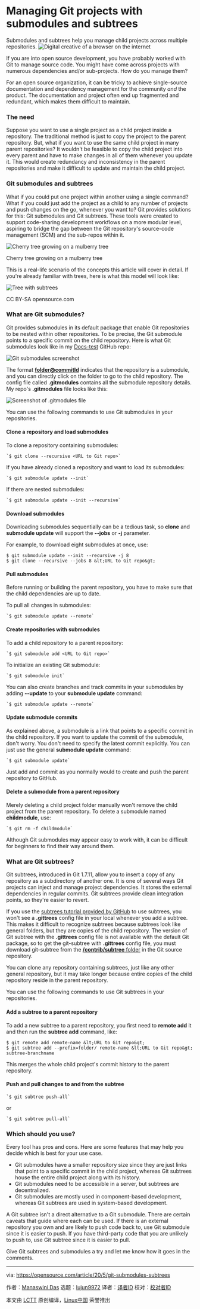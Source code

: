 [#]: collector: (lujun9972)
[#]: translator: (lxbwolf)
[#]: reviewer: ( )
[#]: publisher: ( )
[#]: url: ( )
[#]: subject: (Managing Git projects with submodules and subtrees)
[#]: via: (https://opensource.com/article/20/5/git-submodules-subtrees)
[#]: author: (Manaswini Das https://opensource.com/users/manaswinidas)

Managing Git projects with submodules and subtrees
======
Submodules and subtrees help you manage child projects across multiple
repositories.
![Digital creative of a browser on the internet][1]

If you are into open source development, you have probably worked with Git to manage source code. You might have come across projects with numerous dependencies and/or sub-projects. How do you manage them?

For an open source organization, it can be tricky to achieve single-source documentation and dependency management for the community _and_ the product. The documentation and project often end up fragmented and redundant, which makes them difficult to maintain.

### The need

Suppose you want to use a single project as a child project inside a repository. The traditional method is just to copy the project to the parent repository. But, what if you want to use the same child project in many parent repositories? It wouldn't be feasible to copy the child project into every parent and have to make changes in all of them whenever you update it. This would create redundancy and inconsistency in the parent repositories and make it difficult to update and maintain the child project.

### Git submodules and subtrees

What if you could put one project within another using a single command? What if you could just add the project as a child to any number of projects and push changes on the go, whenever you want to? Git provides solutions for this: Git submodules and Git subtrees. These tools were created to support code-sharing development workflows on a more modular level, aspiring to bridge the gap between the Git repository's source-code management (SCM) and the sub-repos within it.

![Cherry tree growing on a mulberry tree][2]

Cherry tree growing on a mulberry tree

This is a real-life scenario of the concepts this article will cover in detail. If you're already familiar with trees, here is what this model will look like:

![Tree with subtrees][3]

CC BY-SA opensource.com

### What are Git submodules?

Git provides submodules in its default package that enable Git repositories to be nested within other repositories. To be precise, the Git submodule points to a specific commit on the child repository. Here is what Git submodules look like in my [Docs-test][4] GitHub repo:

![Git submodules screenshot][5]

The format **[folder@commitId][6]** indicates that the repository is a submodule, and you can directly click on the folder to go to the child repository. The config file called **.gitmodules** contains all the submodule repository details. My repo's **.gitmodules** file looks like this:

![Screenshot of .gitmodules file][7]

You can use the following commands to use Git submodules in your repositories.

#### Clone a repository and load submodules

To clone a repository containing submodules:


```
`$ git clone --recursive <URL to Git repo>`
```

If you have already cloned a repository and want to load its submodules:


```
`$ git submodule update --init`
```

If there are nested submodules:


```
`$ git submodule update --init --recursive`
```

#### Download submodules

Downloading submodules sequentially can be a tedious task, so **clone** and **submodule update** will support the **\--jobs** or **-j** parameter.

For example, to download eight submodules at once, use:


```
$ git submodule update --init --recursive -j 8
$ git clone --recursive --jobs 8 &lt;URL to Git repo&gt;
```

#### Pull submodules

Before running or building the parent repository, you have to make sure that the child dependencies are up to date.

To pull all changes in submodules:


```
`$ git submodule update --remote`
```

#### Create repositories with submodules

To add a child repository to a parent repository:


```
`$ git submodule add <URL to Git repo>`
```

To initialize an existing Git submodule:


```
`$ git submodule init`
```

You can also create branches and track commits in your submodules by adding **\--update** to your **submodule update** command:


```
`$ git submodule update --remote`
```

#### Update submodule commits

As explained above, a submodule is a link that points to a specific commit in the child repository. If you want to update the commit of the submodule, don't worry. You don't need to specify the latest commit explicitly. You can just use the general **submodule update** command:


```
`$ git submodule update`
```

Just add and commit as you normally would to create and push the parent repository to GitHub.

#### Delete a submodule from a parent repository

Merely deleting a child project folder manually won't remove the child project from the parent repository. To delete a submodule named **childmodule**, use:


```
`$ git rm -f childmodule`
```

Although Git submodules may appear easy to work with, it can be difficult for beginners to find their way around them.

### What are Git subtrees?

Git subtrees, introduced in Git 1.7.11, allow you to insert a copy of any repository as a subdirectory of another one. It is one of several ways Git projects can inject and manage project dependencies. It stores the external dependencies in regular commits. Git subtrees provide clean integration points, so they're easier to revert.

If you use the [subtrees tutorial provided by GitHub][8] to use subtrees, you won't see a **.gittrees** config file in your local whenever you add a subtree. This makes it difficult to recognize subtrees because subtrees look like general folders, but they are copies of the child repository. The version of Git subtree with the **.gittrees** config file is not available with the default Git package, so to get the git-subtree with **.gittrees** config file, you must download git-subtree from the [**/contrib/subtree** folder][9] in the Git source repository.

You can clone any repository containing subtrees, just like any other general repository, but it may take longer because entire copies of the child repository reside in the parent repository.

You can use the following commands to use Git subtrees in your repositories.

#### Add a subtree to a parent repository

To add a new subtree to a parent repository, you first need to **remote add** it and then run the **subtree add** command, like:


```
$ git remote add remote-name &lt;URL to Git repo&gt;
$ git subtree add --prefix=folder/ remote-name &lt;URL to Git repo&gt; subtree-branchname
```

This merges the whole child project's commit history to the parent repository.

#### Push and pull changes to and from the subtree


```
`$ git subtree push-all`
```

or


```
`$ git subtree pull-all`
```

### Which should you use?

Every tool has pros and cons. Here are some features that may help you decide which is best for your use case.

  * Git submodules have a smaller repository size since they are just links that point to a specific commit in the child project, whereas Git subtrees house the entire child project along with its history.
  * Git submodules need to be accessible in a server, but subtrees are decentralized.
  * Git submodules are mostly used in component-based development, whereas Git subtrees are used in system-based development.



A Git subtree isn't a direct alternative to a Git submodule. There are certain caveats that guide where each can be used. If there is an external repository you own and are likely to push code back to, use Git submodule since it is easier to push. If you have third-party code that you are unlikely to push to, use Git subtree since it is easier to pull.

Give Git subtrees and submodules a try and let me know how it goes in the comments.

--------------------------------------------------------------------------------

via: https://opensource.com/article/20/5/git-submodules-subtrees

作者：[Manaswini Das][a]
选题：[lujun9972][b]
译者：[译者ID](https://github.com/译者ID)
校对：[校对者ID](https://github.com/校对者ID)

本文由 [LCTT](https://github.com/LCTT/TranslateProject) 原创编译，[Linux中国](https://linux.cn/) 荣誉推出

[a]: https://opensource.com/users/manaswinidas
[b]: https://github.com/lujun9972
[1]: https://opensource.com/sites/default/files/styles/image-full-size/public/lead-images/browser_web_internet_website.png?itok=g5B_Bw62 (Digital creative of a browser on the internet)
[2]: https://opensource.com/sites/default/files/uploads/640px-bialbero_di_casorzo.jpg (Cherry tree growing on a mulberry tree)
[3]: https://opensource.com/sites/default/files/subtree_0.png (Tree with subtrees)
[4]: https://github.com/manaswinidas/Docs-test/
[5]: https://opensource.com/sites/default/files/uploads/git-submodules_github.png (Git submodules screenshot)
[6]: mailto:folder@commitId
[7]: https://opensource.com/sites/default/files/uploads/gitmodules.png (Screenshot of .gitmodules file)
[8]: https://help.github.com/en/github/using-git/about-git-subtree-merges
[9]: https://github.com/git/git/tree/master/contrib/subtree
